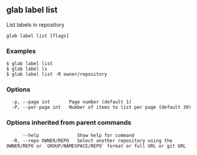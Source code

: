 ## glab label list

List labels in repository

```
glab label list [flags]
```

### Examples

```
$ glab label list
$ glab label ls
$ glab label list -R owner/repository

```

### Options

```
  -p, --page int       Page number (default 1)
  -P, --per-page int   Number of items to list per page (default 30)
```

### Options inherited from parent commands

```
      --help              Show help for command
  -R, --repo OWNER/REPO   Select another repository using the OWNER/REPO or `GROUP/NAMESPACE/REPO` format or full URL or git URL
```

